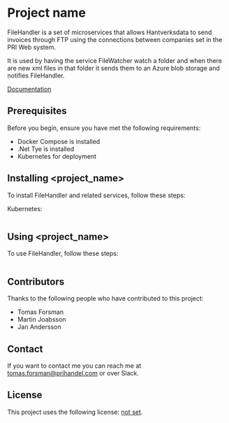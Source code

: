 ﻿# Project name

FileHandler is a set of microservices that allows Hantverksdata to send invoices through FTP using the connections between companies set in the PRI Web system.

It is used by having the service FileWatcher watch a folder and when there are new xml files in that folder it sends them to an Azure blob storage and notifies FileHandler.

[Documentation](Docs/readme.md)

## Prerequisites

Before you begin, ensure you have met the following requirements:

* Docker Compose is installed
* .Net Tye is installed
* Kubernetes for deployment

## Installing <project_name>

To install FileHandler and related services, follow these steps:

Kubernetes:
```

```
<!--- Docker Compose and Tye usage --->

## Using <project_name>

To use FileHandler, follow these steps:

```

```
<!--- Commands and settings --->


## Contributors

Thanks to the following people who have contributed to this project:

* Tomas Forsman
* Martin Joabsson
* Jan Andersson

## Contact

If you want to contact me you can reach me at [tomas.forsman@prihandel.com](tomas.forsman@prihandel.com) or over Slack.

## License

This project uses the following license: [not set](#).